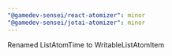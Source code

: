 ```yaml
---
"@gamedev-sensei/react-atomizer": minor
"@gamedev-sensei/jotai-atomizer": minor
---
```


Renamed ListAtomTime to WritableListAtomItem

